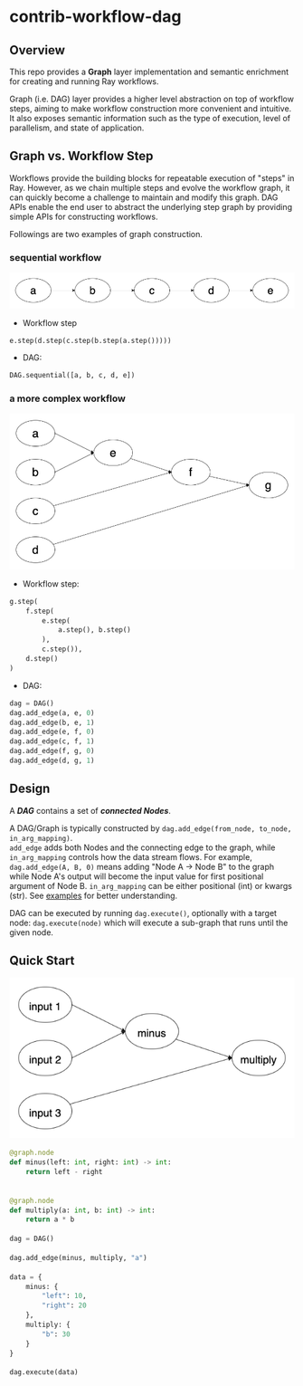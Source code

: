 # contrib-workflow-dag

## Overview

This repo provides a **Graph** layer implementation and semantic enrichment for creating and running Ray workflows.

Graph (i.e. DAG) layer provides a higher level abstraction on top of workflow steps,
aiming to make workflow construction more convenient and intuitive. It also exposes semantic information such as the
type of execution, level of parallelism, and state of application.

## Graph vs. Workflow Step

Workflows provide the building blocks for repeatable execution of "steps" in Ray. However, as we chain multiple steps and evolve the workflow graph, it can
quickly become a challenge to maintain and modify this graph. DAG APIs enable the end user to abstract the underlying step graph by providing simple APIs for constructing workflows.

Followings are two examples of graph construction.

### sequential workflow
![sequential-dag](source/images/sequential-dag.png)
- Workflow step
```python
e.step(d.step(c.step(b.step(a.step()))))
```
- DAG: 
```python
DAG.sequential([a, b, c, d, e])
```

### a more complex workflow
![non-linear-dag](source/images/non-linear.png)
- Workflow step:
```python
g.step(
    f.step(
        e.step(
            a.step(), b.step()
        ), 
        c.step()), 
    d.step()
)
```
- DAG: 
```python
dag = DAG()
dag.add_edge(a, e, 0)
dag.add_edge(b, e, 1)
dag.add_edge(e, f, 0)
dag.add_edge(c, f, 1)
dag.add_edge(f, g, 0)
dag.add_edge(d, g, 1)
```

## Design
A ***DAG*** contains a set of _**connected Nodes**_.

A DAG/Graph is typically constructed by
`dag.add_edge(from_node, to_node, in_arg_mapping)`.  
`add_edge` adds both Nodes and the connecting edge to the graph, while
`in_arg_mapping` controls how the data stream flows. For example,
`dag.add_edge(A, B, 0)` means adding "Node A -> Node B" to the graph 
while Node A's output will become the input value for first positional argument of Node B.
`in_arg_mapping` can be either positional (int) or kwargs (str).
See [examples](https://github.com/ray-project/contrib-workflow-dag/blob/main/contrib/workflow/graph/examples/simple_dag_example.py#L34)
for better understanding.

DAG can be executed by running `dag.execute()`, optionally with a target
node: `dag.execute(node)` which will execute a sub-graph that runs until
the given node.  

## Quick Start
![dag-example](source/images/sample-dag.png)

```python
@graph.node
def minus(left: int, right: int) -> int:
    return left - right


@graph.node
def multiply(a: int, b: int) -> int:
    return a * b

dag = DAG()

dag.add_edge(minus, multiply, "a")

data = {
    minus: {
        "left": 10,
        "right": 20
    },
    multiply: {
        "b": 30
    }
}

dag.execute(data)
```
